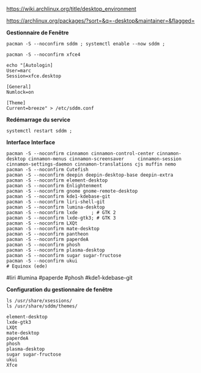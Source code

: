 
https://wiki.archlinux.org/title/desktop_environment

https://archlinux.org/packages/?sort=&q=-desktop&maintainer=&flagged=



**Gestionnaire de Fenêtre**
```
pacman -S --noconfirm sddm ; systemctl enable --now sddm ;
```

```
pacman -S --noconfirm xfce4
```


```
echo "[Autologin]
User=marc
Session=xfce.desktop

[General]
Numlock=on

[Theme]
Current=breeze" > /etc/sddm.conf
```

**Redémarrage du service**
```
systemctl restart sddm ;
```


**Interface Interface**
```pacman -S --noconfirm budgie-desktop budgie-extra budgie-desktop-view budgie-screensaver
pacman -S --noconfirm cinnamon cinnamon-control-center cinnamon-desktop cinnamon-menus cinnamon-screensaver 	cinnamon-session cinnamon-settings-daemon cinnamon-translations cjs muffin nemo
pacman -S --noconfirm Cutefish
pacman -S --noconfirm deepin deepin-desktop-base deepin-extra 
pacman -S --noconfirm element-desktop
pacman -S --noconfirm Enlightenment
pacman -S --noconfirm gnome gnome-remote-desktop
pacman -S --noconfirm kde1-kdebase-git
pacman -S --noconfirm liri-shell-git
pacman -S --noconfirm lumina-desktop
pacman -S --noconfirm lxde     ; # GTK 2
pacman -S --noconfirm lxde-gtk3; # GTK 3
pacman -S --noconfirm LXQt
pacman -S --noconfirm mate-desktop
pacman -S --noconfirm pantheon
pacman -S --noconfirm paperdeA
pacman -S --noconfirm phosh
pacman -S --noconfirm plasma-desktop
pacman -S --noconfirm sugar sugar-fructose
pacman -S --noconfirm ukui
# Equinox (ede)
```

#liri
#lumina
#paperde
#phosh
#kde1-kdebase-git


**Configuration du gestionnaire de fenêtre**
```
ls /usr/share/xsessions/
ls /usr/share/sddm/themes/

element-desktop
lxde-gtk3
LXQt
mate-desktop
paperdeA
phosh
plasma-desktop
sugar sugar-fructose
ukui
Xfce

```
